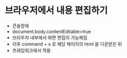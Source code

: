 # 브라우저에서 내용 편집하기

- 콘솔창에
- document.body.contentEditable=true
- 브라우저 내부에서 화면 편집이 가능해짐
- 이후 command + s 로 해당 페이지의 html 을 다운받은 뒤
- 프레임워크에서 적용